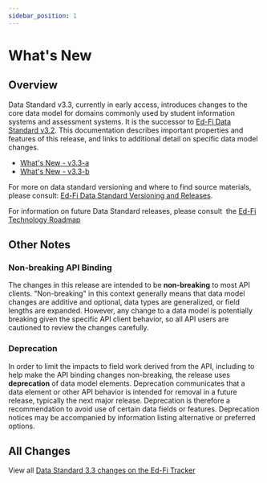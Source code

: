 ```yaml
---
sidebar_position: 1
---
```


# What's New

## Overview

Data Standard v3.3, currently in early access, introduces changes to the core
data model for domains commonly used by student information systems and
assessment systems. It is the successor to [Ed-Fi Data Standard
v3.2](https://edfi.atlassian.net/wiki/spaces/EFDS31/overview). This
documentation describes important properties and features of this release, and
links to additional detail on specific data model changes.

* [What's New - v3.3-a](./whats-new-v33-a.md)
* [What's New - v3.3-b](./whats-new-v33-b.md)

For more on data standard versioning and where to find source materials, please
consult: [Ed-Fi Data Standard Versioning and
Releases](/reference/data-exchange/versioning-and-releases).

For information on future Data Standard releases, please consult  the [Ed-Fi
Technology
Roadmap](https://edfi.atlassian.net/wiki/display/ETKB/Ed-Fi+Technology+Roadmap)

## Other Notes

### Non-breaking API Binding

The changes in this release are intended to be **non-breaking** to most API
clients. "Non-breaking" in this context generally means that data model changes
are additive and optional, data types are generalized, or field lengths are
expanded. However, any change to a data model is potentially breaking given the
specific API client behavior, so all API users are cautioned to review the
changes carefully.

### Deprecation

In order to limit the impacts to field work derived from the API, including to
help make the API binding changes non-breaking, the release uses **deprecation** of
data model elements. Deprecation communicates that a data element or other API
behavior is intended for removal in a future release, typically the next major
release. Deprecation is therefore a recommendation to avoid use of certain data
fields or features. Deprecation notices may be accompanied by information
listing alternative or preferred options.

## All Changes

View all [Data Standard 3.3 changes on the Ed-Fi
Tracker](https://tracker.ed-fi.org/issues/?jql=project%20%3D%20DATASTD%20AND%20(%20fixVersion%20IN%20(%22Data%20Standard%20v3.3.0-a%22%2C%22Data%20Standard%20v3.3-b%22)%20)%20%20%20)
